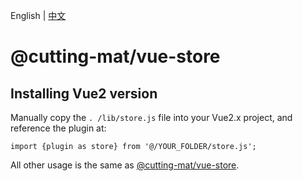 English | [中文](README_CN.md)

# @cutting-mat/vue-store

## Installing Vue2 version

Manually copy the `. /lib/store.js` file into your Vue2.x project, and reference the plugin at:

`import {plugin as store} from '@/YOUR_FOLDER/store.js';`

All other usage is the same as [@cutting-mat/vue-store](https://github.com/cutting-mat/vue-store).
